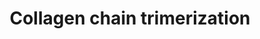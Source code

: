 ---
annotations:
- id: PW:0001756
  parent: classic metabolic pathway
  type: Pathway Ontology
  value: peptide and protein metabolic pathway
authors:
- ReactomeTeam
- Eweitz
description: The C-propeptides of collagen propeptide chains are essential for the
  association of three peptide chains into a trimeric but  non-helical procollagen.
  This initial binding event determines the composition of the trimer, brings the
  individual chains into the correct register and initiates formation of the triple
  helix at the C-terminus, which then proceeds towards the N-terminus in a zipper-like
  fashion (Engel & Prockop 1991). Most early refolding studies were performed with
  collagen type III, which contains a disulfide linkage at the C-terminus of its triple
  helix (BÃ¤chinger et al. 1978, Bruckner et al. 1978) that acts as a permanent linker
  even after removal of the non-collagenous domains. <br><br>Mutations within the
  C-propeptides further suggest that they are crucial for the correct interaction
  of the three polypeptide chains and for subsequent correct folding (refs. in Boudko
  et al. 2011).   View original pathway at [http://www.reactome.org/PathwayBrowser/#DIAGRAM=8948216
  Reactome].
last-edited: 2021-05-28
organisms:
- Homo sapiens
redirect_from:
- /index.php/Pathway:WP4094
- /instance/WP4094
revision: null
schema-jsonld:
- '@context': https://schema.org/
  '@id': https://wikipathways.github.io/pathways/WP4094.html
  '@type': Dataset
  creator:
    '@type': Organization
    name: WikiPathways
  description: The C-propeptides of collagen propeptide chains are essential for the
    association of three peptide chains into a trimeric but  non-helical procollagen.
    This initial binding event determines the composition of the trimer, brings the
    individual chains into the correct register and initiates formation of the triple
    helix at the C-terminus, which then proceeds towards the N-terminus in a zipper-like
    fashion (Engel & Prockop 1991). Most early refolding studies were performed with
    collagen type III, which contains a disulfide linkage at the C-terminus of its
    triple helix (BÃ¤chinger et al. 1978, Bruckner et al. 1978) that acts as a permanent
    linker even after removal of the non-collagenous domains. <br><br>Mutations within
    the C-propeptides further suggest that they are crucial for the correct interaction
    of the three polypeptide chains and for subsequent correct folding (refs. in Boudko
    et al. 2011).   View original pathway at [http://www.reactome.org/PathwayBrowser/#DIAGRAM=8948216
    Reactome].
  keywords:
  - '3,4-Hyp 5-Hyl collagen alpha-3(V) propeptide '
  - '3Hyp-4Hyp-COL9A3 '
  - '3x4Hyp-3Hyp-5Hyl-COL10A1 '
  - '3x4Hyp-3Hyp-5Hyl-COL11A1(36-1806) '
  - '3x4Hyp-3Hyp-5Hyl-COL11A2 '
  - '3x4Hyp-3Hyp-5Hyl-COL12A1 '
  - '3x4Hyp-3Hyp-5Hyl-COL13A1 '
  - '3x4Hyp-3Hyp-5Hyl-COL14A1 '
  - '3x4Hyp-3Hyp-5Hyl-COL15A1(28-1388) '
  - '3x4Hyp-3Hyp-5Hyl-COL16A1 '
  - '3x4Hyp-3Hyp-5Hyl-COL17A1(1-1497) '
  - '3x4Hyp-3Hyp-5Hyl-COL18A1(24-1754) '
  - '3x4Hyp-3Hyp-5Hyl-COL19A1 '
  - '3x4Hyp-3Hyp-5Hyl-COL1A1(23-1464) '
  - '3x4Hyp-3Hyp-5Hyl-COL1A2(25-1366) '
  - '3x4Hyp-3Hyp-5Hyl-COL20A1 '
  - '3x4Hyp-3Hyp-5Hyl-COL21A1 '
  - '3x4Hyp-3Hyp-5Hyl-COL22A1 '
  - '3x4Hyp-3Hyp-5Hyl-COL23A1 '
  - '3x4Hyp-3Hyp-5Hyl-COL24A1 '
  - '3x4Hyp-3Hyp-5Hyl-COL25A1(1-654) '
  - '3x4Hyp-3Hyp-5Hyl-COL26A1 '
  - '3x4Hyp-3Hyp-5Hyl-COL27A1(42-1860) '
  - '3x4Hyp-3Hyp-5Hyl-COL28A1 '
  - '3x4Hyp-3Hyp-5Hyl-COL2A1(26-1487) '
  - '3x4Hyp-3Hyp-5Hyl-COL3A1(24-1466) '
  - '3x4Hyp-3Hyp-5Hyl-COL4A1(24-1669) '
  - '3x4Hyp-3Hyp-5Hyl-COL4A2(26-1712) '
  - '3x4Hyp-3Hyp-5Hyl-COL4A3(29-1670) '
  - '3x4Hyp-3Hyp-5Hyl-COL4A4 '
  - '3x4Hyp-3Hyp-5Hyl-COL4A5 '
  - '3x4Hyp-3Hyp-5Hyl-COL4A6 '
  - '3x4Hyp-3Hyp-5Hyl-COL5A1(38-1838) '
  - '3x4Hyp-3Hyp-5Hyl-COL5A2(27-1499) '
  - '3x4Hyp-3Hyp-5Hyl-COL6A1 '
  - '3x4Hyp-3Hyp-5Hyl-COL6A2 '
  - '3x4Hyp-3Hyp-5Hyl-COL7A1 '
  - '3x4Hyp-3Hyp-5Hyl-COL8A1(28-744) '
  - '3x4Hyp-3Hyp-5Hyl-COL8A2 '
  - '3x4Hyp-3Hyp-5Hyl-COL9A1 '
  - '3x4Hyp-3Hyp-5Hyl-COL9A2 '
  - '3x4Hyp-3Hyp-5Hyl-COL9A3 '
  - '3x4Hyp-3Hyp-COL10A1 '
  - '3x4Hyp-3Hyp-COL11A1(36-1806) '
  - '3x4Hyp-3Hyp-COL11A2 '
  - '3x4Hyp-3Hyp-COL12A1 '
  - '3x4Hyp-3Hyp-COL13A1 '
  - '3x4Hyp-3Hyp-COL14A1 '
  - '3x4Hyp-3Hyp-COL15A1(28-1388) '
  - '3x4Hyp-3Hyp-COL16A1 '
  - '3x4Hyp-3Hyp-COL17A1(1-1497) '
  - '3x4Hyp-3Hyp-COL19A1 '
  - '3x4Hyp-3Hyp-COL1A1(23-1464) '
  - '3x4Hyp-3Hyp-COL1A2(25-1366) '
  - '3x4Hyp-3Hyp-COL20A1 '
  - '3x4Hyp-3Hyp-COL21A1 '
  - '3x4Hyp-3Hyp-COL22A1 '
  - '3x4Hyp-3Hyp-COL23A1 '
  - '3x4Hyp-3Hyp-COL24A1 '
  - '3x4Hyp-3Hyp-COL25A1(1-654) '
  - '3x4Hyp-3Hyp-COL26A1 '
  - '3x4Hyp-3Hyp-COL27A1(42-1860) '
  - '3x4Hyp-3Hyp-COL28A1 '
  - '3x4Hyp-3Hyp-COL2A1(26-1487) '
  - '3x4Hyp-3Hyp-COL3A1(24-1466) '
  - '3x4Hyp-3Hyp-COL4A1(24-1669) '
  - '3x4Hyp-3Hyp-COL4A2(26-1712) '
  - '3x4Hyp-3Hyp-COL4A3(29-1670) '
  - '3x4Hyp-3Hyp-COL4A4 '
  - '3x4Hyp-3Hyp-COL4A5 '
  - '3x4Hyp-3Hyp-COL4A6 '
  - '3x4Hyp-3Hyp-COL5A1(38-1838) '
  - '3x4Hyp-3Hyp-COL5A2(27-1499) '
  - '3x4Hyp-3Hyp-COL5A3 '
  - '3x4Hyp-3Hyp-COL6A1 '
  - '3x4Hyp-3Hyp-COL6A2 '
  - '3x4Hyp-3Hyp-COL7A1 '
  - '3x4Hyp-3Hyp-COL8A1(28-744) '
  - '3x4Hyp-3Hyp-COL8A2 '
  - '3x4Hyp-3Hyp-COL9A1 '
  - '3x4Hyp-3Hyp-COL9A2 '
  - '3x4Hyp-3Hyp-GalHyl-COL10A1 '
  - '3x4Hyp-3Hyp-GalHyl-COL11A1(36-1806) '
  - '3x4Hyp-3Hyp-GalHyl-COL11A2 '
  - '3x4Hyp-3Hyp-GalHyl-COL12A1 '
  - '3x4Hyp-3Hyp-GalHyl-COL13A1 '
  - '3x4Hyp-3Hyp-GalHyl-COL14A1 '
  - '3x4Hyp-3Hyp-GalHyl-COL15A1(28-1388) '
  - '3x4Hyp-3Hyp-GalHyl-COL16A1 '
  - '3x4Hyp-3Hyp-GalHyl-COL17A1(1-1497) '
  - '3x4Hyp-3Hyp-GalHyl-COL18A1(24-1754) '
  - '3x4Hyp-3Hyp-GalHyl-COL19A1 '
  - '3x4Hyp-3Hyp-GalHyl-COL1A1(23-1464) '
  - '3x4Hyp-3Hyp-GalHyl-COL1A2(25-1366) '
  - '3x4Hyp-3Hyp-GalHyl-COL20A1 '
  - '3x4Hyp-3Hyp-GalHyl-COL21A1 '
  - '3x4Hyp-3Hyp-GalHyl-COL23A1 '
  - '3x4Hyp-3Hyp-GalHyl-COL24A1 '
  - '3x4Hyp-3Hyp-GalHyl-COL25A1(1-654) '
  - '3x4Hyp-3Hyp-GalHyl-COL26A1 '
  - '3x4Hyp-3Hyp-GalHyl-COL27A1(42-1860) '
  - '3x4Hyp-3Hyp-GalHyl-COL28A1 '
  - '3x4Hyp-3Hyp-GalHyl-COL2A1(26-1487) '
  - '3x4Hyp-3Hyp-GalHyl-COL3A1(24-1466) '
  - '3x4Hyp-3Hyp-GalHyl-COL4A1(24-1669) '
  - '3x4Hyp-3Hyp-GalHyl-COL4A2(26-1712) '
  - '3x4Hyp-3Hyp-GalHyl-COL4A3(29-1670) '
  - '3x4Hyp-3Hyp-GalHyl-COL4A4 '
  - '3x4Hyp-3Hyp-GalHyl-COL4A5 '
  - '3x4Hyp-3Hyp-GalHyl-COL4A6 '
  - '3x4Hyp-3Hyp-GalHyl-COL5A1(38-1838) '
  - '3x4Hyp-3Hyp-GalHyl-COL5A2(27-1499) '
  - '3x4Hyp-3Hyp-GalHyl-COL5A3 '
  - '3x4Hyp-3Hyp-GalHyl-COL6A1 '
  - '3x4Hyp-3Hyp-GalHyl-COL6A2(257-1019) '
  - '3x4Hyp-3Hyp-GalHyl-COL7A1 '
  - '3x4Hyp-3Hyp-GalHyl-COL8A1(28-744) '
  - '3x4Hyp-3Hyp-GalHyl-COL8A2 '
  - '3x4Hyp-3Hyp-GalHyl-COL9A1 '
  - '3x4Hyp-3Hyp-GalHyl-COL9A2 '
  - '3x4Hyp-3Hyp-GalHyl-COL9A3 '
  - '3x4Hyp-3Hyp-GlcGalHyl-COL10A1 '
  - '3x4Hyp-3Hyp-GlcGalHyl-COL11A1(36-1806) '
  - '3x4Hyp-3Hyp-GlcGalHyl-COL11A2 '
  - '3x4Hyp-3Hyp-GlcGalHyl-COL12A1 '
  - '3x4Hyp-3Hyp-GlcGalHyl-COL13A1 '
  - '3x4Hyp-3Hyp-GlcGalHyl-COL14A1 '
  - '3x4Hyp-3Hyp-GlcGalHyl-COL15A1(28-1388) '
  - '3x4Hyp-3Hyp-GlcGalHyl-COL16A1 '
  - '3x4Hyp-3Hyp-GlcGalHyl-COL17A1(1-1497) '
  - '3x4Hyp-3Hyp-GlcGalHyl-COL18A1(24-1754) '
  - '3x4Hyp-3Hyp-GlcGalHyl-COL19A1 '
  - '3x4Hyp-3Hyp-GlcGalHyl-COL1A1(23-1464) '
  - '3x4Hyp-3Hyp-GlcGalHyl-COL1A2(25-1366) '
  - '3x4Hyp-3Hyp-GlcGalHyl-COL20A1 '
  - '3x4Hyp-3Hyp-GlcGalHyl-COL21A1 '
  - '3x4Hyp-3Hyp-GlcGalHyl-COL22A1 '
  - '3x4Hyp-3Hyp-GlcGalHyl-COL23A1 '
  - '3x4Hyp-3Hyp-GlcGalHyl-COL24A1 '
  - '3x4Hyp-3Hyp-GlcGalHyl-COL25A1(1-654) '
  - '3x4Hyp-3Hyp-GlcGalHyl-COL26A1 '
  - '3x4Hyp-3Hyp-GlcGalHyl-COL27A1(42-1860) '
  - '3x4Hyp-3Hyp-GlcGalHyl-COL28A1 '
  - '3x4Hyp-3Hyp-GlcGalHyl-COL2A1(26-1487) '
  - '3x4Hyp-3Hyp-GlcGalHyl-COL3A1(24-1466) '
  - '3x4Hyp-3Hyp-GlcGalHyl-COL4A1(24-1669) '
  - '3x4Hyp-3Hyp-GlcGalHyl-COL4A2(26-1712) '
  - '3x4Hyp-3Hyp-GlcGalHyl-COL4A3(29-1670) '
  - '3x4Hyp-3Hyp-GlcGalHyl-COL4A4 '
  - '3x4Hyp-3Hyp-GlcGalHyl-COL4A5 '
  - '3x4Hyp-3Hyp-GlcGalHyl-COL4A6 '
  - '3x4Hyp-3Hyp-GlcGalHyl-COL5A1(38-1838) '
  - '3x4Hyp-3Hyp-GlcGalHyl-COL5A2(27-1499) '
  - '3x4Hyp-3Hyp-GlcGalHyl-COL5A3 '
  - '3x4Hyp-3Hyp-GlcGalHyl-COL6A1 '
  - '3x4Hyp-3Hyp-GlcGalHyl-COL6A2 '
  - '3x4Hyp-3Hyp-GlcGalHyl-COL7A1 '
  - '3x4Hyp-3Hyp-GlcGalHyl-COL8A1(28-744) '
  - '3x4Hyp-3Hyp-GlcGalHyl-COL8A2 '
  - '3x4Hyp-3Hyp-GlcGalHyl-COL9A1 '
  - '3x4Hyp-3Hyp-GlcGalHyl-COL9A2 '
  - '3x4Hyp-3Hyp-GlcGalHyl-COL9A3 '
  - '3x4Hyp-5Hyl-COL10A1 '
  - '3x4Hyp-5Hyl-COL11A1(36-1806) '
  - '3x4Hyp-5Hyl-COL11A2 '
  - '3x4Hyp-5Hyl-COL12A1 '
  - '3x4Hyp-5Hyl-COL13A1 '
  - '3x4Hyp-5Hyl-COL14A1 '
  - '3x4Hyp-5Hyl-COL15A1(28-1388) '
  - '3x4Hyp-5Hyl-COL16A1 '
  - '3x4Hyp-5Hyl-COL17A1(1-1497) '
  - '3x4Hyp-5Hyl-COL18A1(24-1754) '
  - '3x4Hyp-5Hyl-COL19A1 '
  - '3x4Hyp-5Hyl-COL1A1(23-1464) '
  - '3x4Hyp-5Hyl-COL1A2(25-1366) '
  - '3x4Hyp-5Hyl-COL20A1 '
  - '3x4Hyp-5Hyl-COL21A1 '
  - '3x4Hyp-5Hyl-COL22A1 '
  - '3x4Hyp-5Hyl-COL23A1 '
  - '3x4Hyp-5Hyl-COL24A1 '
  - '3x4Hyp-5Hyl-COL25A1(1-654) '
  - '3x4Hyp-5Hyl-COL26A1 '
  - '3x4Hyp-5Hyl-COL27A1(42-1860) '
  - '3x4Hyp-5Hyl-COL28A1 '
  - '3x4Hyp-5Hyl-COL2A1(26-1487) '
  - '3x4Hyp-5Hyl-COL3A1(24-1466) '
  - '3x4Hyp-5Hyl-COL4A1(24-1669) '
  - '3x4Hyp-5Hyl-COL4A2(26-1712) '
  - '3x4Hyp-5Hyl-COL4A3(29-1670) '
  - '3x4Hyp-5Hyl-COL4A4 '
  - '3x4Hyp-5Hyl-COL4A5 '
  - '3x4Hyp-5Hyl-COL4A6 '
  - '3x4Hyp-5Hyl-COL5A1(38-1838) '
  - '3x4Hyp-5Hyl-COL5A2(27-1499) '
  - '3x4Hyp-5Hyl-COL5A3 '
  - '3x4Hyp-5Hyl-COL6A1 '
  - '3x4Hyp-5Hyl-COL6A2 '
  - '3x4Hyp-5Hyl-COL7A1 '
  - '3x4Hyp-5Hyl-COL8A1(28-744) '
  - '3x4Hyp-5Hyl-COL8A2 '
  - '3x4Hyp-5Hyl-COL9A1 '
  - '3x4Hyp-5Hyl-COL9A2 '
  - '3x4Hyp-5Hyl-COL9A3 '
  - '3x4Hyp-COL10A1 '
  - '3x4Hyp-COL11A1(36-1806) '
  - '3x4Hyp-COL11A2 '
  - '3x4Hyp-COL12A1 '
  - '3x4Hyp-COL13A1 '
  - '3x4Hyp-COL14A1 '
  - '3x4Hyp-COL15A1(28-1388) '
  - '3x4Hyp-COL16A1 '
  - '3x4Hyp-COL17A1(1-1497) '
  - '3x4Hyp-COL18A1(24-1754) '
  - '3x4Hyp-COL19A1 '
  - '3x4Hyp-COL1A1(23-1464) '
  - '3x4Hyp-COL1A2(25-1366) '
  - '3x4Hyp-COL20A1 '
  - '3x4Hyp-COL21A1 '
  - '3x4Hyp-COL22A1 '
  - '3x4Hyp-COL23A1 '
  - '3x4Hyp-COL24A1 '
  - '3x4Hyp-COL25A1(1-654) '
  - '3x4Hyp-COL26A1 '
  - '3x4Hyp-COL27A1(42-1860) '
  - '3x4Hyp-COL28A1 '
  - '3x4Hyp-COL2A1(26-1487) '
  - '3x4Hyp-COL3A1(24-1466) '
  - '3x4Hyp-COL4A1(24-1669) '
  - '3x4Hyp-COL4A2(26-1712) '
  - '3x4Hyp-COL4A3(29-1670) '
  - '3x4Hyp-COL4A4 '
  - '3x4Hyp-COL4A5 '
  - '3x4Hyp-COL4A6 '
  - '3x4Hyp-COL5A1(38-1838) '
  - '3x4Hyp-COL5A2(27-1499) '
  - '3x4Hyp-COL5A3 '
  - '3x4Hyp-COL6A1 '
  - '3x4Hyp-COL6A2 '
  - '3x4Hyp-COL7A1 '
  - '3x4Hyp-COL8A1(28-744) '
  - '3x4Hyp-COL8A2 '
  - '3x4Hyp-COL9A1 '
  - '3x4Hyp-COL9A2 '
  - '3x4Hyp-COL9A3 '
  - '3x4Hyp-GalHyl-COL10A1 '
  - '3x4Hyp-GalHyl-COL11A1(36-1806) '
  - '3x4Hyp-GalHyl-COL11A2 '
  - '3x4Hyp-GalHyl-COL12A1 '
  - '3x4Hyp-GalHyl-COL13A1 '
  - '3x4Hyp-GalHyl-COL14A1 '
  - '3x4Hyp-GalHyl-COL15A1(28-1388) '
  - '3x4Hyp-GalHyl-COL16A1 '
  - '3x4Hyp-GalHyl-COL17A1(1-1497) '
  - '3x4Hyp-GalHyl-COL18A1(24-1754) '
  - '3x4Hyp-GalHyl-COL19A1 '
  - '3x4Hyp-GalHyl-COL1A1(23-1464) '
  - '3x4Hyp-GalHyl-COL1A2(25-1366) '
  - '3x4Hyp-GalHyl-COL20A1 '
  - '3x4Hyp-GalHyl-COL21A1 '
  - '3x4Hyp-GalHyl-COL22A1 '
  - '3x4Hyp-GalHyl-COL23A1 '
  - '3x4Hyp-GalHyl-COL24A1 '
  - '3x4Hyp-GalHyl-COL25A1(1-654) '
  - '3x4Hyp-GalHyl-COL26A1 '
  - '3x4Hyp-GalHyl-COL27A1(42-1860) '
  - '3x4Hyp-GalHyl-COL28A1 '
  - '3x4Hyp-GalHyl-COL2A1(26-1487) '
  - '3x4Hyp-GalHyl-COL3A1(24-1466) '
  - '3x4Hyp-GalHyl-COL4A1(24-1669) '
  - '3x4Hyp-GalHyl-COL4A2(26-1712) '
  - '3x4Hyp-GalHyl-COL4A3(29-1670) '
  - '3x4Hyp-GalHyl-COL4A4 '
  - '3x4Hyp-GalHyl-COL4A5 '
  - '3x4Hyp-GalHyl-COL4A6 '
  - '3x4Hyp-GalHyl-COL5A1(38-1838) '
  - '3x4Hyp-GalHyl-COL5A2(27-1499) '
  - '3x4Hyp-GalHyl-COL5A3 '
  - '3x4Hyp-GalHyl-COL6A1 '
  - '3x4Hyp-GalHyl-COL6A2 '
  - '3x4Hyp-GalHyl-COL7A1 '
  - '3x4Hyp-GalHyl-COL8A1(28-744) '
  - '3x4Hyp-GalHyl-COL8A2 '
  - '3x4Hyp-GalHyl-COL9A1 '
  - '3x4Hyp-GalHyl-COL9A2 '
  - '3x4Hyp-GalHyl-COL9A3 '
  - '3x4Hyp-GlcGalHyl-COL10A1 '
  - '3x4Hyp-GlcGalHyl-COL11A1(36-1806) '
  - '3x4Hyp-GlcGalHyl-COL11A2 '
  - '3x4Hyp-GlcGalHyl-COL12A1 '
  - '3x4Hyp-GlcGalHyl-COL13A1 '
  - '3x4Hyp-GlcGalHyl-COL14A1 '
  - '3x4Hyp-GlcGalHyl-COL15A1(28-1388) '
  - '3x4Hyp-GlcGalHyl-COL16A1 '
  - '3x4Hyp-GlcGalHyl-COL17A1(1-1497) '
  - '3x4Hyp-GlcGalHyl-COL18A1(24-1754) '
  - '3x4Hyp-GlcGalHyl-COL19A1 '
  - '3x4Hyp-GlcGalHyl-COL1A1(23-1464) '
  - '3x4Hyp-GlcGalHyl-COL1A2(25-1366) '
  - '3x4Hyp-GlcGalHyl-COL20A1 '
  - '3x4Hyp-GlcGalHyl-COL21A1 '
  - '3x4Hyp-GlcGalHyl-COL22A1 '
  - '3x4Hyp-GlcGalHyl-COL23A1 '
  - '3x4Hyp-GlcGalHyl-COL24A1 '
  - '3x4Hyp-GlcGalHyl-COL25A1(1-654) '
  - '3x4Hyp-GlcGalHyl-COL26A1 '
  - '3x4Hyp-GlcGalHyl-COL27A1(42-1860) '
  - '3x4Hyp-GlcGalHyl-COL28A1 '
  - '3x4Hyp-GlcGalHyl-COL2A1(26-1487) '
  - '3x4Hyp-GlcGalHyl-COL3A1(24-1466) '
  - '3x4Hyp-GlcGalHyl-COL4A1(24-1669) '
  - '3x4Hyp-GlcGalHyl-COL4A2(26-1712) '
  - '3x4Hyp-GlcGalHyl-COL4A3(29-1670) '
  - '3x4Hyp-GlcGalHyl-COL4A4 '
  - '3x4Hyp-GlcGalHyl-COL4A5 '
  - '3x4Hyp-GlcGalHyl-COL4A6 '
  - '3x4Hyp-GlcGalHyl-COL5A1(38-1838) '
  - '3x4Hyp-GlcGalHyl-COL5A2(27-1499) '
  - '3x4Hyp-GlcGalHyl-COL5A3 '
  - '3x4Hyp-GlcGalHyl-COL6A1 '
  - '3x4Hyp-GlcGalHyl-COL6A2 '
  - '3x4Hyp-GlcGalHyl-COL7A1 '
  - '3x4Hyp-GlcGalHyl-COL8A1(28-744) '
  - '3x4Hyp-GlcGalHyl-COL8A2 '
  - '3x4Hyp-GlcGalHyl-COL9A1 '
  - '3x4Hyp-GlcGalHyl-COL9A2 '
  - '3x4Hyp-GlcGalHyl-COL9A3 '
  - '5Hyl-COL10A1 '
  - '5Hyl-COL11A1(36-1806) '
  - '5Hyl-COL11A2 '
  - '5Hyl-COL12A1 '
  - '5Hyl-COL13A1 '
  - '5Hyl-COL14A1 '
  - '5Hyl-COL15A1(28-1388) '
  - '5Hyl-COL16A1 '
  - '5Hyl-COL17A1(1-1497) '
  - '5Hyl-COL18A1(24-1754) '
  - '5Hyl-COL19A1 '
  - '5Hyl-COL1A1(23-1464) '
  - '5Hyl-COL1A2(25-1366) '
  - '5Hyl-COL20A1 '
  - '5Hyl-COL21A1 '
  - '5Hyl-COL22A1 '
  - '5Hyl-COL23A1 '
  - '5Hyl-COL24A1 '
  - '5Hyl-COL25A1(1-654) '
  - '5Hyl-COL26A1 '
  - '5Hyl-COL27A1(42-1860) '
  - '5Hyl-COL28A1 '
  - '5Hyl-COL2A1(26-1487) '
  - '5Hyl-COL3A1(24-1466) '
  - '5Hyl-COL4A1(24-1669) '
  - '5Hyl-COL4A2(26-1712) '
  - '5Hyl-COL4A3(29-1670) '
  - '5Hyl-COL4A4 '
  - '5Hyl-COL4A5 '
  - '5Hyl-COL4A6 '
  - '5Hyl-COL5A1(38-1838) '
  - '5Hyl-COL5A2(27-1499) '
  - '5Hyl-COL5A3 '
  - '5Hyl-COL6A1 '
  - '5Hyl-COL6A2 '
  - '5Hyl-COL7A1 '
  - '5Hyl-COL8A1(28-744) '
  - '5Hyl-COL8A2 '
  - '5Hyl-COL9A1 '
  - '5Hyl-COL9A2 '
  - Alpha-1(I)
  - Alpha-1(II)
  - Alpha-1(III)
  - Alpha-1(IV) chains
  - Alpha-1(IX) chains
  - Alpha-1(V)
  - Alpha-1(VI) chains
  - Alpha-1(VII) chains
  - Alpha-1(VIII) chains
  - Alpha-1(X) chains
  - Alpha-1(XI)
  - Alpha-1(XII) chains
  - Alpha-1(XIII) chains
  - Alpha-1(XIV) chains
  - Alpha-1(XIX) chains
  - Alpha-1(XV) chains
  - Alpha-1(XVI) chains
  - Alpha-1(XVII) chains
  - Alpha-1(XX) chains
  - Alpha-1(XXI) chains
  - Alpha-1(XXII) chains
  - Alpha-1(XXIII)
  - Alpha-1(XXIV)
  - Alpha-1(XXV) chains
  - Alpha-1(XXVI) chains
  - Alpha-1(XXVII)
  - Alpha-1(XXVIII)
  - Alpha-2(I)
  - Alpha-2(IV) chains
  - Alpha-2(IX) chains
  - Alpha-2(V)
  - Alpha-2(VI) chains
  - Alpha-2(VIII) chains
  - Alpha-2(XI)
  - Alpha-3(IV) chains
  - Alpha-3(IX) chains
  - Alpha-3(V)
  - 'Alpha-3(VI) propeptides '
  - Alpha-3-6(VI)
  - Alpha-4(IV) chains
  - Alpha-5(IV) chains
  - 'Alpha-5(VI) propeptides '
  - Alpha-6(IV) chains
  - 'Alpha-6(VI) propeptides '
  - C-linked procollagen
  - 'COL10A1 '
  - 'COL11A1(36-1806) '
  - 'COL11A2 '
  - 'COL12A1 '
  - 'COL13A1 '
  - 'COL14A1 '
  - 'COL15A1(28-1388) '
  - 'COL16A1 '
  - 'COL17A1(1-1497) '
  - 'COL18A1(24-1754) '
  - 'COL19A1 '
  - 'COL1A1(23-1464) '
  - 'COL1A2(25-1366) '
  - 'COL20A1 '
  - 'COL21A1 '
  - 'COL22A1 '
  - 'COL23A1 '
  - 'COL24A1 '
  - 'COL26A1 '
  - 'COL27A1(42-1860) '
  - 'COL28A1 '
  - 'COL2A1(26-1487) '
  - 'COL3A1(24-1466) '
  - 'COL4A1(24-1669) '
  - 'COL4A2(26-1712) '
  - 'COL4A3(29-1670) '
  - 'COL4A4 '
  - 'COL4A5 '
  - 'COL4A6 '
  - 'COL5A1(38-1838) '
  - 'COL5A2(27-1499) '
  - 'COL5A3 '
  - 'COL6A1 '
  - 'COL6A2 '
  - 'COL7A1 '
  - 'COL8A1(28-744) '
  - 'COL8A2 '
  - 'COL9A1 '
  - 'COL9A2 '
  - 'COL9A3 '
  - Collagen
  - 'GalHyl-COL10A1 '
  - 'GalHyl-COL11A1(36-1806) '
  - 'GalHyl-COL11A2 '
  - 'GalHyl-COL12A1 '
  - 'GalHyl-COL13A1 '
  - 'GalHyl-COL14A1 '
  - 'GalHyl-COL15A1(28-1388) '
  - 'GalHyl-COL16A1 '
  - 'GalHyl-COL17A1(1-1497) '
  - 'GalHyl-COL18A1(24-1754) '
  - 'GalHyl-COL19A1 '
  - 'GalHyl-COL1A1(23-1464) '
  - 'GalHyl-COL1A2(25-1366) '
  - 'GalHyl-COL20A1 '
  - 'GalHyl-COL22A1 '
  - 'GalHyl-COL23A1 '
  - 'GalHyl-COL24A1 '
  - 'GalHyl-COL25A1(1-654) '
  - 'GalHyl-COL26A1 '
  - 'GalHyl-COL27A1(42-1860) '
  - 'GalHyl-COL28A1 '
  - 'GalHyl-COL2A1(26-1487) '
  - 'GalHyl-COL3A1(24-1466) '
  - 'GalHyl-COL4A1(24-1669) '
  - 'GalHyl-COL4A2(26-1712) '
  - 'GalHyl-COL4A3(29-1670) '
  - 'GalHyl-COL4A4 '
  - 'GalHyl-COL4A5 '
  - 'GalHyl-COL4A6 '
  - 'GalHyl-COL5A1(38-1838) '
  - 'GalHyl-COL5A2(27-1499) '
  - 'GalHyl-COL5A3 '
  - 'GalHyl-COL6A1 '
  - 'GalHyl-COL6A2 '
  - 'GalHyl-COL7A1 '
  - 'GalHyl-COL8A1(28-744) '
  - 'GalHyl-COL8A2 '
  - 'GalHyl-COL9A1 '
  - 'GalHyl-COL9A2 '
  - 'GalHyl-COL9A3 '
  - 'GlcGalHyl-COL10A1 '
  - 'GlcGalHyl-COL11A1(36-1806) '
  - 'GlcGalHyl-COL11A2 '
  - 'GlcGalHyl-COL12A1 '
  - 'GlcGalHyl-COL13A1 '
  - 'GlcGalHyl-COL14A1 '
  - 'GlcGalHyl-COL15A1(28-1388) '
  - 'GlcGalHyl-COL16A1 '
  - 'GlcGalHyl-COL17A1(1-1497) '
  - 'GlcGalHyl-COL18A1(24-1754) '
  - 'GlcGalHyl-COL19A1 '
  - 'GlcGalHyl-COL1A1(23-1464) '
  - 'GlcGalHyl-COL1A2(25-1366) '
  - 'GlcGalHyl-COL20A1 '
  - 'GlcGalHyl-COL21A1 '
  - 'GlcGalHyl-COL22A1 '
  - 'GlcGalHyl-COL23A1 '
  - 'GlcGalHyl-COL24A1 '
  - 'GlcGalHyl-COL25A1(1-654) '
  - 'GlcGalHyl-COL26A1 '
  - 'GlcGalHyl-COL27A1(42-1860) '
  - 'GlcGalHyl-COL28A1 '
  - 'GlcGalHyl-COL2A1(26-1487) '
  - 'GlcGalHyl-COL3A1(24-1466) '
  - 'GlcGalHyl-COL4A1(24-1669) '
  - 'GlcGalHyl-COL4A2(26-1712) '
  - 'GlcGalHyl-COL4A3(29-1670) '
  - 'GlcGalHyl-COL4A4 '
  - 'GlcGalHyl-COL4A5 '
  - 'GlcGalHyl-COL4A6 '
  - 'GlcGalHyl-COL5A1(38-1838) '
  - 'GlcGalHyl-COL5A2(27-1499) '
  - 'GlcGalHyl-COL5A3 '
  - 'GlcGalHyl-COL6A1 '
  - 'GlcGalHyl-COL6A2 '
  - 'GlcGalHyl-COL7A1 '
  - 'GlcGalHyl-COL8A1(28-744) '
  - 'GlcGalHyl-COL8A2 '
  - 'GlcGalHyl-COL9A1 '
  - 'GlcGalHyl-COL9A2 '
  - 'GlcGalHyl-COL9A3 '
  - alpha-1(XVIII)
  - chains
  - propeptides
  - type I trimer
  - type II trimer
  - type III trimer
  - type IV trimers
  - type IX trimer
  - type V trimers
  - type VI trimer
  - type VII trimer
  - type VIII trimer
  - type X trimer
  - type XI trimer
  - type XII trimer
  - type XIII trimer
  - type XIV trimer
  - type XIX trimer
  - type XV trimer
  - type XVI trimer
  - type XVII trimer
  - type XVIII trimer
  - type XX trimer
  - type XXI trimer
  - type XXII trimer
  - type XXIII trimer
  - type XXIV trimer
  - type XXV trimer
  - type XXVI trimer
  - type XXVII trimer
  - type XXVIII trimer
  license: CC0
  name: Collagen chain trimerization
seo: CreativeWork
title: Collagen chain trimerization
wpid: WP4094
---